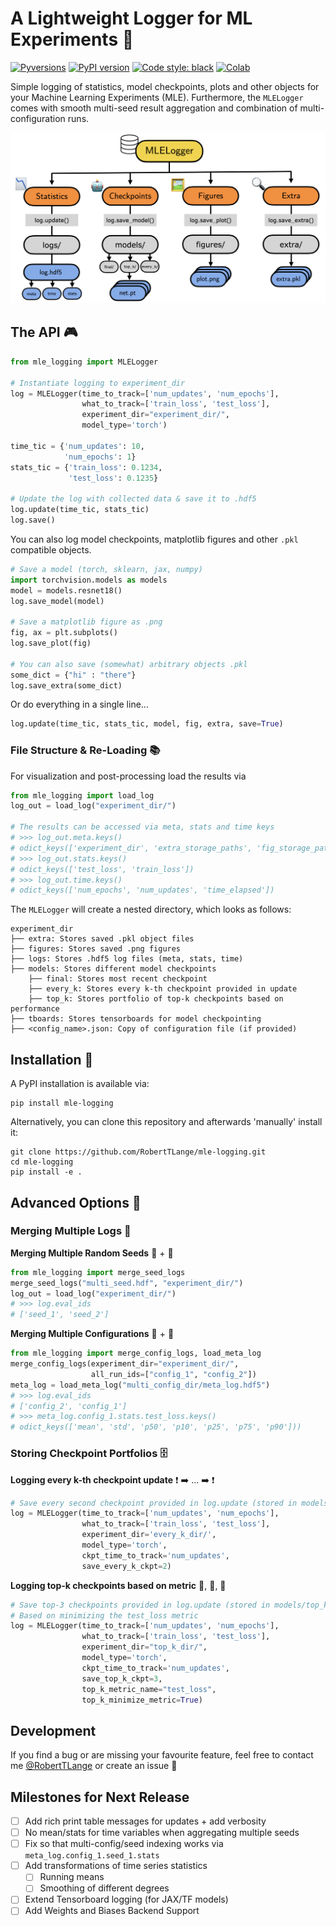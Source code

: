 # A Lightweight Logger for ML Experiments :book:
[![Pyversions](https://img.shields.io/pypi/pyversions/mle-logging.svg?style=flat-square)](https://pypi.python.org/pypi/mle-logging)
[![PyPI version](https://badge.fury.io/py/mle-logging.svg)](https://badge.fury.io/py/mle-logging)
[![Code style: black](https://img.shields.io/badge/code%20style-black-000000.svg)](https://github.com/psf/black)
[![Colab](https://colab.research.google.com/assets/colab-badge.svg)](https://colab.research.google.com/github/RobertTLange/mle-logging/blob/main/examples/getting_started.ipynb)

Simple logging of statistics, model checkpoints, plots and other objects for your Machine Learning Experiments (MLE). Furthermore, the `MLELogger` comes with smooth multi-seed result aggregation and combination of multi-configuration runs.

![](https://github.com/RobertTLange/mle-logging/blob/main/docs/mle_logger_structure.png)

## The API :video_game:

```python
from mle_logging import MLELogger

# Instantiate logging to experiment_dir
log = MLELogger(time_to_track=['num_updates', 'num_epochs'],
                what_to_track=['train_loss', 'test_loss'],
                experiment_dir="experiment_dir/",
                model_type='torch')

time_tic = {'num_updates': 10,
            'num_epochs': 1}
stats_tic = {'train_loss': 0.1234,
             'test_loss': 0.1235}

# Update the log with collected data & save it to .hdf5
log.update(time_tic, stats_tic)
log.save()
```

You can also log model checkpoints, matplotlib figures and other `.pkl` compatible objects.

```python
# Save a model (torch, sklearn, jax, numpy)
import torchvision.models as models
model = models.resnet18()
log.save_model(model)

# Save a matplotlib figure as .png
fig, ax = plt.subplots()
log.save_plot(fig)

# You can also save (somewhat) arbitrary objects .pkl
some_dict = {"hi" : "there"}
log.save_extra(some_dict)
```


Or do everything in a single line...
```python
log.update(time_tic, stats_tic, model, fig, extra, save=True)
```

### File Structure & Re-Loading :books:

For visualization and post-processing load the results via
```python
from mle_logging import load_log
log_out = load_log("experiment_dir/")

# The results can be accessed via meta, stats and time keys
# >>> log_out.meta.keys()
# odict_keys(['experiment_dir', 'extra_storage_paths', 'fig_storage_paths', 'log_paths', 'model_ckpt', 'model_type'])
# >>> log_out.stats.keys()
# odict_keys(['test_loss', 'train_loss'])
# >>> log_out.time.keys()
# odict_keys(['num_epochs', 'num_updates', 'time_elapsed'])
```

The `MLELogger` will create a nested directory, which looks as follows:

```
experiment_dir
├── extra: Stores saved .pkl object files
├── figures: Stores saved .png figures
├── logs: Stores .hdf5 log files (meta, stats, time)
├── models: Stores different model checkpoints
    ├── final: Stores most recent checkpoint
    ├── every_k: Stores every k-th checkpoint provided in update
    ├── top_k: Stores portfolio of top-k checkpoints based on performance
├── tboards: Stores tensorboards for model checkpointing
├── <config_name>.json: Copy of configuration file (if provided)
```


## Installation :memo:

A PyPI installation is available via:

```
pip install mle-logging
```

Alternatively, you can clone this repository and afterwards 'manually' install it:

```
git clone https://github.com/RobertTLange/mle-logging.git
cd mle-logging
pip install -e .
```


## Advanced Options :mage:

### Merging Multiple Logs :couple:

**Merging Multiple Random Seeds** :seedling: + :seedling:

```python
from mle_logging import merge_seed_logs
merge_seed_logs("multi_seed.hdf", "experiment_dir/")
log_out = load_log("experiment_dir/")
# >>> log.eval_ids
# ['seed_1', 'seed_2']
```

**Merging Multiple Configurations** :bookmark: + :bookmark:

```python
from mle_logging import merge_config_logs, load_meta_log
merge_config_logs(experiment_dir="experiment_dir/",
                  all_run_ids=["config_1", "config_2"])
meta_log = load_meta_log("multi_config_dir/meta_log.hdf5")
# >>> log.eval_ids
# ['config_2', 'config_1']
# >>> meta_log.config_1.stats.test_loss.keys()
# odict_keys(['mean', 'std', 'p50', 'p10', 'p25', 'p75', 'p90']))
```

### Storing Checkpoint Portfolios :file_cabinet:

**Logging every k-th checkpoint update** :exclamation: :arrow_right: ... :arrow_right: :exclamation:

```python
# Save every second checkpoint provided in log.update (stored in models/every_k)
log = MLELogger(time_to_track=['num_updates', 'num_epochs'],
                what_to_track=['train_loss', 'test_loss'],
                experiment_dir='every_k_dir/',
                model_type='torch',
                ckpt_time_to_track='num_updates',
                save_every_k_ckpt=2)
```

**Logging top-k checkpoints based on metric** :1st_place_medal:, :2nd_place_medal:, :3rd_place_medal:

```python
# Save top-3 checkpoints provided in log.update (stored in models/top_k)
# Based on minimizing the test_loss metric
log = MLELogger(time_to_track=['num_updates', 'num_epochs'],
                what_to_track=['train_loss', 'test_loss'],
                experiment_dir="top_k_dir/",
                model_type='torch',
                ckpt_time_to_track='num_updates',
                save_top_k_ckpt=3,
                top_k_metric_name="test_loss",
                top_k_minimize_metric=True)
```

## Development

If you find a bug or are missing your favourite feature, feel free to contact me [@RobertTLange](https://twitter.com/RobertTLange) or create an issue :hugs:


## Milestones for Next Release
- [ ] Add rich print table messages for updates + add verbosity
- [ ] No mean/stats for time variables when aggregating multiple seeds
- [ ] Fix so that multi-config/seed indexing works via `meta_log.config_1.seed_1.stats`
- [ ] Add transformations of time series statistics
    - [ ] Running means
    - [ ] Smoothing of different degrees
- [ ] Extend Tensorboard logging (for JAX/TF models)
- [ ] Add Weights and Biases Backend Support
